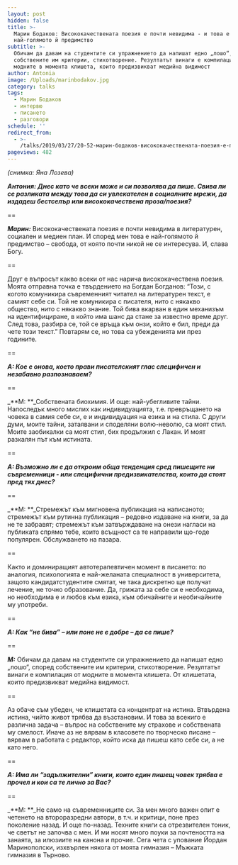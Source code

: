 ```yaml
---
layout: post
hidden: false
title: >-
  Марин Бодаков: Висококачествената поезия е почти невидима - и това е
  най-голямото й предимство
subtitle: >-
  Обичам да давам на студентите си упражнението да напишат едно „лошо“, според
  собствените им критерии, стихотворение. Резултатът винаги е компилация от
  модните в момента клишета, които предизвикват медийна видимост
author: Antonia
image: /Uploads/marinbodakov.jpg
category: talks
tags:
  - Марин Бодаков
  - интервю
  - писането
  - разговори
schedule: ''
redirect_from:
  - >-
    /talks/2019/03/27/20-52-марин-бодаков-висококачествената-поезия-е-почти-невидима-и-това-е-най-голямото-й-предимство
pageviews: 482
---
```

_(снимка: Яна Лозева)_

_**Антония: Днес като че всеки може и си позволява да пише. Свива ли се разликата между това да си увлекателен в социалните мрежи, да издадеш бестселър или висококачествена проза/поезия?**_

\==

_**Марин:**_ Висококачествената поезия е почти невидима в литературен, социален и медиен план. И според мен това е най-голямото й предимство – свобода, от която почти никой не се интересува. И, слава Богу. 

\==

Друг е въпросът какво всеки от нас нарича висококачествена поезия. Моята отправна точка е твърдението на Богдан Богданов: “Този, с когото комуникира съвременният читател на литературен текст, е самият себе си. Той не комуникира с писателя, нито с някакво общество, нито с някакво знание. Той бива вкарван в един механизъм на идентифициране, в който има шанс да стане за известно време друг. След това, разбира се, той се връща към онзи, който е бил, преди да чете този текст.” Повтарям се, но това са убежденията ми през годините.

\==

_**А: Кое е онова, което прави писателският глас специфичен и незабавно разпознаваем?**_

\==

_**М: **_Собствената биохимия. И още: най-убегливите тайни. Напоследък много мислих как индивидуацията, т.е. превръщането на човека в самия себе си, е и индивидуация на езика и на стила. С други думи, моите тайни, затаявани и споделяни волю-неволю, са моят стил. Моите заобикалки са моят стил, бих продължил с Лакан. И моят разкалян път към истината. 

\==

_**А: Възможно ли е да откроим обща тенденция сред пишещите ни съвременници - или специфични предизвикателства, които да стоят пред тях днес?**_

\==

_**М: **_Стремежът към мигновена публикация на написаното; стремежът към рутинна публикация – редовно издаване на книги, за да не те забравят; стремежът към затвърждаване на онези нагласи на публиката спрямо тебе, които всъщност са те направили що-годе популярен. Обслужването на пазара. 

\==

Както и доминиращият автотерапевтичен момент в писането: по аналогия, психологията е най-желаната специалност в университета, защото кандидатстудентите смятат, че така дискретно ще получат лечение, не точно образование. Да, грижата за себе си е необходима, но необходима е и любов към езика, към обичайните и необичайните му употреби.

\==

_**А: Как “не бива” – или поне не е добре – да се пише?**_

\==

_**М:**_ Обичам да давам на студентите си упражнението да напишат едно „лошо“, според собствените им критерии, стихотворение. Резултатът винаги е компилация от модните в момента клишета. От клишетата, които предизвикват медийна видимост. 

\==

Аз обаче съм убеден, че клишетата са концентрат на истина. Втвърдена истина, чийто живот трябва да възстановим. И това за всекиго е различна задача – въпрос на собствените му страхове и собствената му смелост. Иначе аз не вярвам в класовете по творческо писане – вярвам в работата с редактор, който иска да пишеш като себе си, а не като него.

\==

_**А: Има ли “задължителни” книги, които един пишещ човек трябва е прочел и кои са те лично за Вас?**_

\==

_**М: **_Не само на съвременниците си. За мен много важен опит е четенето на второразредни автори, в т.ч. и критици, поне през поколение назад. И още по-назад. Техните книги са отрезвителен тоник, че светът не започва с мен. И ми носят много поуки за почтеността на занаята, за илюзиите на канона и прочие. Сега чета с упование Йордан Маринополски, изхвърлен някога от моята гимназия – Мъжката гимназия в Търново.
